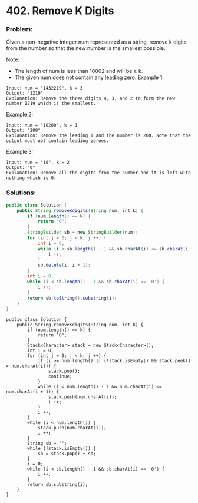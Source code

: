 # 402. Remove K Digits

### Problem:
Given a non-negative integer num represented as a string, remove k digits from the number so that the new number is the smallest possible.

Note:
* The length of num is less than 10002 and will be ≥ k.
* The given num does not contain any leading zero.
Example 1:
```
Input: num = "1432219", k = 3
Output: "1219"
Explanation: Remove the three digits 4, 3, and 2 to form the new number 1219 which is the smallest.
```
Example 2:
```
Input: num = "10200", k = 1
Output: "200"
Explanation: Remove the leading 1 and the number is 200. Note that the output must not contain leading zeroes.
```
Example 3:
```
Input: num = "10", k = 2
Output: "0"
Explanation: Remove all the digits from the number and it is left with nothing which is 0.
```

### Solutions:

```java
public class Solution {
    public String removeKdigits(String num, int k) {
        if (num.length() == k) {
            return "0";
        }
        StringBuilder sb = new StringBuilder(num);
        for (int j = 0; j < k; j ++) {
            int i = 0;
            while (i < sb.length() - 1 && sb.charAt(i) <= sb.charAt(i + 1)) {
                i ++;
            }
            sb.delete(i, i + 1);
        }
        int i = 0;
        while (i < sb.length() - 1 && sb.charAt(i) == '0') {
            i ++;
        }
        return sb.toString().substring(i);
    }
}
```

```
public class Solution {
    public String removeKdigits(String num, int k) {
        if (num.length() == k) {
            return "0";
        }
        Stack<Character> stack = new Stack<Character>();
        int i = 0;
        for (int j = 0; j < k; j ++) {
            if (i >= num.length() || (!stack.isEmpty() && stack.peek() > num.charAt(i))) {
                stack.pop();
                continue;
            }
            while (i < num.length() - 1 && num.charAt(i) <= num.charAt(i + 1)) {
                stack.push(num.charAt(i));
                i ++;
            }
            i ++;
        }
        while (i < num.length()) {
            stack.push(num.charAt(i));
            i ++;
        }
        String sb = "";
        while (!stack.isEmpty()) {
            sb = stack.pop() + sb;
        }
        i = 0;
        while (i < sb.length() - 1 && sb.charAt(i) == '0') {
            i ++;
        }
        return sb.substring(i);
    }
}
```